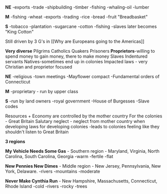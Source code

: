 **NE**
-exports
-trade
-shipbuilding
-timber
-fishing
-whaling-oil
-lumber

**M**
-fishing
-wheat
-exports
-trading
-rice
-bread
-fruit
"Breadbasket"

**S**
-tobacco
-plantation
-sugarcane
-cotton
-fishing
-slaves
later becomes "King Cotton"

Still driven by 3 G's in [[Why are Europeans going to the Americas]]

**Very diverse**
Pilgrims
Catholics
Quakers
Prisoners
**Proprietors**-willing to spend money to gain money, there to make money
Slaves
Indentured servants
Natives-sometimes end up in colonies
Impacted laws - very Christian and proprietor focused

 **NE**
-religious
-town meetings
-Mayflower compact
-Fundamental orders of Connecticut

**M**
-proprietary - run by upper class

**S**
-run by land owners
-royal government
-House of Burgesses 
-Slave codes

Resources + Economy are controlled by the mother country 
For the colonies - Great Britain
Salutary neglect - neglect from mother country when developing laws for developing colonies 
-leads to colonies feeling like they shouldn't listen to Great Britain

**3 regions**

**My Vehicle Needs Some Gas** - Southern region - Maryland, Virginia, North Carolina, South Carolina, Georgia
-warm 
-fertile 
-flat

**New Pennies New Dimes** - Middle region - New Jersey, Pennsylvania, New York, Delaware.
-rivers 
-mountains 
-moderate 

**Never Make Cynthia Run** -  New Hampshire, Massachusetts, Connecticut, Rhode Island
-cold 
-rivers 
-rocky 
-trees



